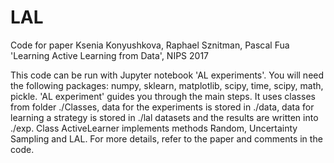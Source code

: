 # LAL
Code for paper Ksenia Konyushkova, Raphael Sznitman, Pascal Fua 'Learning Active Learning from Data', NIPS 2017

This code can be run with Jupyter notebook 'AL experiments'. You will need the following packages: numpy, sklearn, matplotlib, scipy, time, scipy, math, pickle. 'AL experiment' guides you through the main steps. It uses classes from folder ./Classes, data for the experiments is stored in ./data, data for learning a strategy is stored in ./lal datasets and the results are written into ./exp. Class ActiveLearner implements methods Random, Uncertainty Sampling and LAL. For more details, refer to the paper and comments in the code.